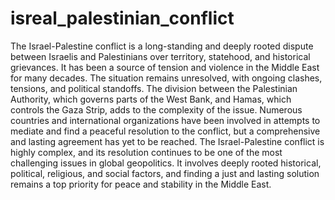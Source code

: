 # isreal_palestinian_conflict
The Israel-Palestine conflict is a long-standing and deeply rooted dispute between Israelis and Palestinians over territory, statehood, and historical grievances. It has been a source of tension and violence in the Middle East for many decades. 
The situation remains unresolved, with ongoing clashes, tensions, and political standoffs. The division between the Palestinian Authority, which governs parts of the West Bank, and Hamas, which controls the Gaza Strip, adds to the complexity of the issue.
Numerous countries and international organizations have been involved in attempts to mediate and find a peaceful resolution to the conflict, but a comprehensive and lasting agreement has yet to be reached.
The Israel-Palestine conflict is highly complex, and its resolution continues to be one of the most challenging issues in global geopolitics. It involves deeply rooted historical, political, religious, and social factors, 
and finding a just and lasting solution remains a top priority for peace and stability in the Middle East.
